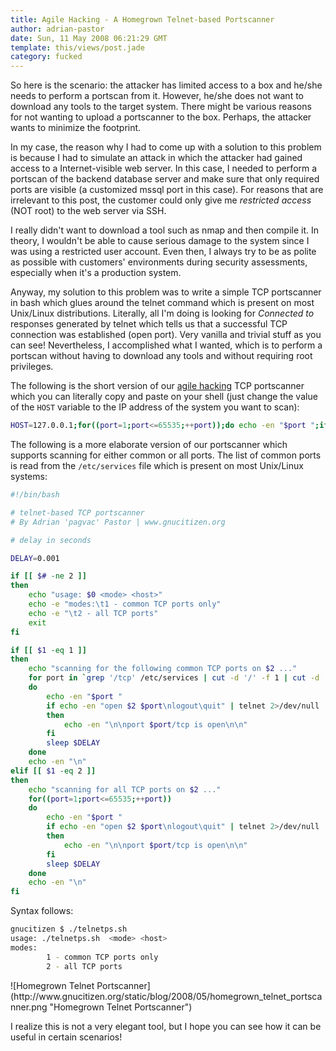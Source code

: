 ```yaml
---
title: Agile Hacking - A Homegrown Telnet-based Portscanner
author: adrian-pastor
date: Sun, 11 May 2008 06:21:29 GMT
template: this/views/post.jade
category: fucked
---
```


So here is the scenario: the attacker has limited access to a box and he/she needs to perform a portscan from it. However, he/she does not want to download any tools to the target system. There might be various reasons for not wanting to upload a portscanner to the box. Perhaps, the attacker wants to minimize the footprint.

In my case, the reason why I had to come up with a solution to this problem is because I had to simulate an attack in which the attacker had gained access to a Internet-visible web server. In this case, I needed to perform a portscan of the backend database server and make sure that only required ports are visible (a customized mssql port in this case). For reasons that are irrelevant to this post, the customer could only give me _restricted access_ (NOT root) to the web server via SSH.

I really didn't want to download a tool such as nmap and then compile it. In theory, I wouldn't be able to cause serious damage to the system since I was using a restricted user account. Even then, I always try to be as polite as possible with customers' environments during security assessments, especially when it's a production system.

Anyway, my solution to this problem was to write a simple TCP portscanner in bash which glues around the telnet command which is present on most Unix/Linux distributions. Literally, all I'm doing is looking for _Connected to_ responses generated by telnet which tells us that a successful TCP connection was established (open port). Very vanilla and trivial stuff as you can see! Nevertheless, I accomplished what I wanted, which is to perform a portscan without having to download any tools and without requiring root privileges.

The following is the short version of our [agile hacking](/blog/agile-hacking/) TCP portscanner which you can literally copy and paste on your shell (just change the value of the `HOST` variable to the IP address of the system you want to scan):

```bash
HOST=127.0.0.1;for((port=1;port<=65535;++port));do echo -en "$port ";if echo -en "open $HOST $port\nlogout\quit" | telnet 2>/dev/null | grep 'Connected to' > /dev/null;then echo -en "\n\nport $port/tcp is open\n\n";fi;done
```

The following is a more elaborate version of our portscanner which supports scanning for either common or all ports. The list of common ports is read from the `/etc/services` file which is present on most Unix/Linux systems:

```bash
#!/bin/bash

# telnet-based TCP portscanner
# By Adrian 'pagvac' Pastor | www.gnucitizen.org

# delay in seconds

DELAY=0.001

if [[ $# -ne 2 ]]
then
	echo "usage: $0 <mode> <host>"
	echo -e "modes:\t1 - common TCP ports only"
	echo -e "\t2 - all TCP ports"
	exit
fi

if [[ $1 -eq 1 ]]
then
	echo "scanning for the following common TCP ports on $2 ..."
	for port in `grep '/tcp' /etc/services | cut -d '/' -f 1 | cut -d ' ' -f 2 | grep -v '#' | awk '{print $2}' | sort | uniq`
	do
		echo -en "$port "
		if echo -en "open $2 $port\nlogout\quit" | telnet 2>/dev/null | grep 'Connected to' > /dev/null
		then	
			echo -en "\n\nport $port/tcp is open\n\n"
		fi
		sleep $DELAY
	done
	echo -en "\n"
elif [[ $1 -eq 2 ]]
then
	echo "scanning for all TCP ports on $2 ..."
	for((port=1;port<=65535;++port))
	do
		echo -en "$port "
		if echo -en "open $2 $port\nlogout\quit" | telnet 2>/dev/null | grep 'Connected to' > /dev/null
		then	
			echo -en "\n\nport $port/tcp is open\n\n"
		fi
		sleep $DELAY
	done
	echo -en "\n"
fi
```

Syntax follows:

```bash
gnucitizen $ ./telnetps.sh
usage: ./telnetps.sh  <mode> <host>
modes:
        1 - common TCP ports only
        2 - all TCP ports
```

<div class="screen">![Homegrown Telnet Portscanner](http://www.gnucitizen.org/static/blog/2008/05/homegrown_telnet_portscanner.png "Homegrown Telnet Portscanner")</div>

I realize this is not a very elegant tool, but I hope you can see how it can be useful in certain scenarios!
